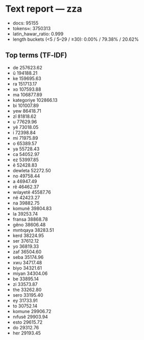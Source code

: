 # Text report — zza

- docs: 95155
- tokens≈: 3750313
- latin_hawar_ratio: 0.999
- length buckets (<5 / 5–29 / ≥30): 0.00% / 79.38% / 20.62%

## Top terms (TF‑IDF)
- de	257623.62
- û	194188.21
- ke	159695.63
- ra	151713.17
- xo	107593.88
- ma	106877.89
- kategoriye	102866.13
- bi	101007.89
- yew	86418.71
- zî	81818.62
- u	77629.96
- yê	73018.05
- i	72398.84
- mi	71975.89
- o	65389.57
- ya	55728.43
- ca	54052.97
- ez	53997.85
- ê	52428.83
- dewleta	52272.50
- no	49758.44
- a	46947.49
- rê	46462.37
- wılayetê	45587.76
- nê	42423.27
- na	39882.75
- komunê	39804.83
- la	39253.74
- fransa	38868.78
- gêno	38606.48
- mıntıqaya	38283.51
- kerd	38224.95
- ser	37612.12
- yo	36819.33
- zaf	36504.60
- seba	35174.96
- xwu	34717.48
- biyo	34321.61
- miyan	34304.06
- be	33895.14
- zi	33573.87
- the	33262.80
- sero	33195.40
- ey	31733.91
- to	30752.14
- komune	29906.72
- nıfusê	29903.94
- esto	29615.72
- do	29312.76
- her	29193.45